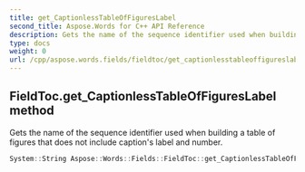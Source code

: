 ```yaml
---
title: get_CaptionlessTableOfFiguresLabel
second_title: Aspose.Words for C++ API Reference
description: Gets the name of the sequence identifier used when building a table of figures that does not include caption's label and number. 
type: docs
weight: 0
url: /cpp/aspose.words.fields/fieldtoc/get_captionlesstableoffigureslabel/
---
```

## FieldToc.get_CaptionlessTableOfFiguresLabel method


Gets the name of the sequence identifier used when building a table of figures that does not include caption's label and number.

```cpp
System::String Aspose::Words::Fields::FieldToc::get_CaptionlessTableOfFiguresLabel() override
```

